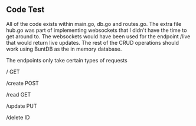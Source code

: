## Code Test
All of the code exists within main.go, db.go and routes.go. The extra file hub.go was part of implementing websockets that I didn't have the time to get around to. The websockets would have been used for the endpoint /live that would return live updates. The rest of the CRUD operations should work using BuntDB as the in memory database.

The endpoints only take certain types of requests

/         GET

/create   POST

/read     GET

/update   PUT

/delete   ID
